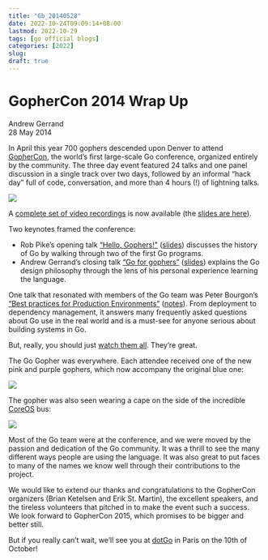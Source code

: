 ```yaml
---
title: "Gb_20140528"
date: 2022-10-24T09:09:14+08:00
lastmod: 2022-10-29
tags: [go official blogs]
categories: [2022]
slug:
draft: true
---
```

# GopherCon 2014 Wrap Up

Andrew Gerrand  
28 May 2014

In April this year 700 gophers descended upon Denver to attend [GopherCon](http://www.gophercon.com/), the world’s first large-scale Go conference, organized entirely by the community. The three day event featured 24 talks and one panel discussion in a single track over two days, followed by an informal “hack day” full of code, conversation, and more than 4 hours (!) of lightning talks.

![](https://go.dev/blog/gophercon/image02.jpg)

A [complete set of video recordings](http://confreaks.com/events/gophercon2014) is now available (the [slides are here](https://github.com/gophercon/2014-talks)).

Two keynotes framed the conference:

- Rob Pike’s opening talk [“Hello, Gophers!"](https://www.youtube.com/watch?v=VoS7DsT1rdM) ([slides](https://go.dev/talks/2014/hellogophers.slide)) discusses the history of Go by walking through two of the first Go programs.
- Andrew Gerrand’s closing talk [“Go for gophers”](https://www.youtube.com/watch?v=dKGmK_Z1Zl0) ([slides](https://go.dev/talks/2014/go4gophers.slide)) explains the Go design philosophy through the lens of his personal experience learning the language.

One talk that resonated with members of the Go team was Peter Bourgon’s [“Best practices for Production Environments”](https://www.youtube.com/watch?v=Y1-RLAl7iOI) ([notes](http://peter.bourgon.org/go-in-production/)). From deployment to dependency management, it answers many frequently asked questions about Go use in the real world and is a must-see for anyone serious about building systems in Go.

But, really, you should just [watch them all](http://confreaks.com/events/gophercon2014). They’re great.

The Go Gopher was everywhere. Each attendee received one of the new pink and purple gophers, which now accompany the original blue one:

![](https://go.dev/blog/gophercon/image01.jpg)

The gopher was also seen wearing a cape on the side of the incredible [CoreOS](https://coreos.com/) bus:

![](https://go.dev/blog/gophercon/image00.jpg)

Most of the Go team were at the conference, and we were moved by the passion and dedication of the Go community. It was a thrill to see the many different ways people are using the language. It was also great to put faces to many of the names we know well through their contributions to the project.

We would like to extend our thanks and congratulations to the GopherCon organizers (Brian Ketelsen and Erik St. Martin), the excellent speakers, and the tireless volunteers that pitched in to make the event such a success. We look forward to GopherCon 2015, which promises to be bigger and better still.

But if you really can’t wait, we’ll see you at [dotGo](http://www.dotgo.eu/) in Paris on the 10th of October!
